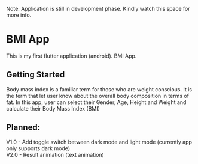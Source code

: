 Note: Application is still in development phase. Kindly watch this space for more info.

# BMI App

This is my first flutter application (android).
BMI App.

## Getting Started

Body mass index is a familiar term for those who are weight conscious. It is the term that let user know about the overall body composition in terms of fat.
In this app, user can select their Gender, Age, Height and Weight and calculate their Body Mass Index (BMI)


## Planned:

V1.0 - Add toggle switch between dark mode and light mode (currently app only supports dark mode) </br>
V2.0 - Result animation (text animation)
